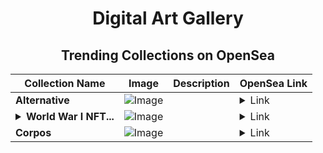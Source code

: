 <div align="center">

# Digital Art Gallery

## Trending Collections on OpenSea

| Collection Name                       | Image                                                                                     | Description                       | OpenSea Link                                                                                          |
|---------------------------------------|-------------------------------------------------------------------------------------------|-----------------------------------|--------------------------------------------------------------------------------------------------------|
| **Alternative** | ![Image](https://i.seadn.io/s/raw/files/e6123e1913a17f3391b4f0b10f278a2b.jpg?w=500&auto=format?w=200&auto=format) |  | <details><summary>Link</summary>[Alternative](https://opensea.io/collection/alternative-20)</details> |
| **<details><summary>World War I NFT...</summary>World War I NFT ( MILITARY VEHICLES )</details>** | ![Image](https://i.seadn.io/s/raw/files/0188cec749e6b3de3d353f79546c5142.png?w=500&auto=format?w=200&auto=format) |  | <details><summary>Link</summary>[World War I NFT ( MILITARY VEHICLES )](https://opensea.io/collection/world-war-i-nft-military-vehicles)</details> |
| **Corpos** | ![Image](https://i.seadn.io/s/raw/files/5e064992c803a06994621ceefd788bef.png?w=500&auto=format?w=200&auto=format) |  | <details><summary>Link</summary>[Corpos](https://opensea.io/collection/corpos-4)</details> |

</div>